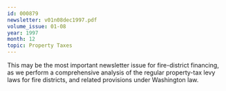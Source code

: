 ```yaml
---
id: 000879
newsletter: v01n08dec1997.pdf
volume_issue: 01-08
year: 1997
month: 12
topic: Property Taxes
---
```


This may be the most important newsletter issue for fire-district financing, as we perform a comprehensive analysis of the regular property-tax levy laws for fire districts, and related provisions under Washington law.